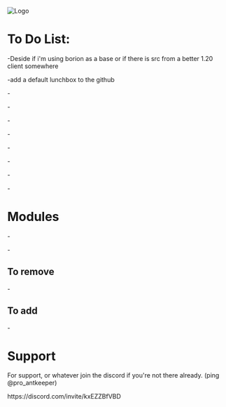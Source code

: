 ![Logo](https://cdn.discordapp.com/attachments/992610405719494768/1169306252145340476/HWD_Logo_Option_2.png?ex=659585cf&is=658310cf&hm=35ece143b62ee71d6500c5429412e8e4e0e0a7365df0c645219be14c485c2f15&)

# To Do List:

<p>-Deside if i'm using borion as a base or if there is src from a better 1.20 client somewhere
<p>-add a default lunchbox to the github 
<p>-
<p>-
<p>-
<p>-
<p>-
<p>-
<p>-
<p>-
<p>
<p>


# Modules
<p>-
<p>-
  
## To remove
<p>-
<p>
  
## To add
<p>-
<p>

    
# Support
For support, or whatever join the discord if you're not there already. (ping @pro_antkeeper)
<p></p>https://discord.com/invite/kxEZZBfVBD

